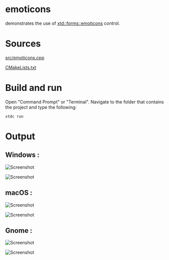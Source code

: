 # emoticons

demonstrates the use of [xtd::forms::emoticons](../../../src/xtd_forms/include/xtd/forms/emoticons.hpp) control.

# Sources

[src/emoticons.cpp](src/emoticons.cpp)

[CMakeLists.txt](CMakeLists.txt)

# Build and run

Open "Command Prompt" or "Terminal". Navigate to the folder that contains the project and type the following:

```shell
xtdc run
```

# Output

## Windows :

![Screenshot](../../../docs/pictures/examples/emoticons_w.png)

![Screenshot](../../../docs/pictures/examples/emoticons_wd.png)

## macOS :

![Screenshot](../../../docs/pictures/examples/emoticons_m.png)

![Screenshot](../../../docs/pictures/examples/emoticons_md.png)

## Gnome :

![Screenshot](../../../docs/pictures/examples/emoticons_g.png)

![Screenshot](../../../docs/pictures/examples/emoticons_gd.png)
